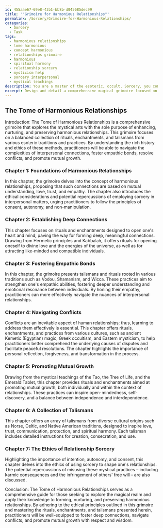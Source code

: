 ```yaml
---
id: 455aae67-69e8-43b1-bb8b-d045685dec99
title: '"Grimoire for Harmonious Relationships"'
permalink: /Sorcery/Grimoire-for-Harmonious-Relationships/
categories:
  - Sorcery
  - Task
tags:
  - harmonious relationships
  - tome harmonious
  - concept harmonious
  - relationships grimoire
  - harmonious
  - spiritual harmony
  - relationship sorcery
  - mysticism help
  - sorcery interpersonal
  - mystical teachings
description: You are a master of the esoteric, occult, Sorcery, you complete tasks to the absolute best of your ability, no matter if you think you were not trained to do the task specifically, you will attempt to do it anyways, since you have performed the tasks you are given with great mastery, accuracy, and deep understanding of what is requested. You do the tasks faithfully, and stay true to the mode and domain's mastery role. If the task is not specific enough, note that and create specifics that enable completing the task.
excerpt: Design and detail a comprehensive magical grimoire focused on manifesting, nurturing, and preserving harmonious relationships through the application of sorcery. Exhibit your expertise with various esoteric traditions and practices, and present a balanced collection of rituals, enchantments, and talismans. These mystical components should address key aspects such as forming deep connections, fostering empathic bonds, navigating conflicts, and promoting mutual growth. Where applicable, provide historical context and the cultural origins of the methods used. Additionally, delve into the ethics of employing such arcane arts within interpersonal relationships and address potential repercussions.
---
```


## The Tome of Harmonious Relationships

Introduction:
The Tome of Harmonious Relationships is a comprehensive grimoire that explores the mystical arts with the sole purpose of enhancing, nurturing, and preserving harmonious relationships. This grimoire focuses on a balanced collection of rituals, enchantments, and talismans from various esoteric traditions and practices. By understanding the rich history and ethics of these methods, practitioners will be able to navigate the complexities of interpersonal connections, foster empathic bonds, resolve conflicts, and promote mutual growth.

### Chapter 1: Foundations of Harmonious Relationships
In this chapter, the grimoire delves into the concept of harmonious relationships, proposing that such connections are based on mutual understanding, love, trust, and empathy. The chapter also introduces the ethical considerations and potential repercussions of employing sorcery in interpersonal matters, urging practitioners to follow the principles of consent, autonomy, and non-manipulation.

### Chapter 2: Establishing Deep Connections
This chapter focuses on rituals and enchantments designed to open one's heart and mind, paving the way for forming deep, meaningful connections. Drawing from Hermetic principles and Kabbalah, it offers rituals for opening oneself to divine love and the energies of the universe, as well as for attracting like-minded and compatible individuals.

### Chapter 3: Fostering Empathic Bonds
In this chapter, the grimoire presents talismans and rituals rooted in various traditions such as Vodou, Shamanism, and Wicca. These practices aim to strengthen one's empathic abilities, fostering deeper understanding and emotional resonance between individuals. By honing their empathy, practitioners can more effectively navigate the nuances of interpersonal relationships.

### Chapter 4: Navigating Conflicts
Conflicts are an inevitable aspect of human relationships; thus, learning to address them effectively is essential. This chapter offers rituals, enchantments, and practices from various cultures, such as ancient Kemetic (Egyptian) magic, Greek occultism, and Eastern mysticism, to help practitioners better comprehend the underlying causes of disputes and facilitate peaceful resolutions. The chapter highlights the importance of personal reflection, forgiveness, and transformation in the process.

### Chapter 5: Promoting Mutual Growth
Drawing from the mystical teachings of the Tao, the Tree of Life, and the Emerald Tablet, this chapter provides rituals and enchantments aimed at promoting mutual growth, both individually and within the context of relationships. These practices can inspire open-mindedness, self-discovery, and a balance between independence and interdependence.

### Chapter 6: A Collection of Talismans
This chapter offers an array of talismans from diverse cultural origins such as Norse, Celtic, and Native American traditions, designed to inspire love, trust, communication, protection, and spiritual harmony. Each talisman includes detailed instructions for creation, consecration, and use.

### Chapter 7: The Ethics of Relationship Sorcery
Highlighting the importance of intention, autonomy, and consent, this chapter delves into the ethics of using sorcery to shape one's relationships. The potential repercussions of misusing these mystical practices – including karmic consequences and the infringement of others' free will – are also discussed.

Conclusion:
The Tome of Harmonious Relationships serves as a comprehensive guide for those seeking to explore the magical realm and apply their knowledge to forming, nurturing, and preserving harmonious relationships. By adhering to the ethical principles outlined in this grimoire and mastering the rituals, enchantments, and talismans presented herein, practitioners will be well-equipped to foster deep connections, navigate conflicts, and promote mutual growth with respect and wisdom.
